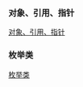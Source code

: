 ### 对象、引用、指针
[对象、引用、指针](https://github.com/ningbaoqi/Java/blob/master/README-zhi.md)
### 枚举类
[枚举类](https://github.com/ningbaoqi/Java/blob/master/README-enum.md)
